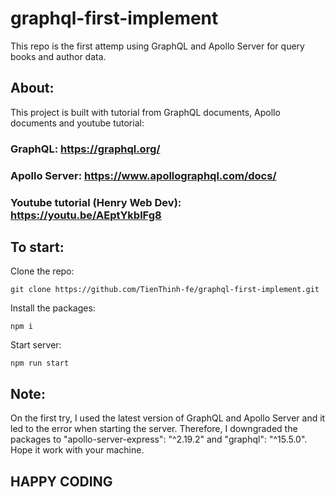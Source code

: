 # graphql-first-implement
This repo is the first attemp using GraphQL and Apollo Server for query books and author data.

## About:
This project is built with tutorial from GraphQL documents, Apollo documents and youtube tutorial:

### GraphQL: https://graphql.org/

### Apollo Server: https://www.apollographql.com/docs/

### Youtube tutorial (Henry Web Dev): https://youtu.be/AEptYkblFg8


## To start:
Clone the repo: 
```
git clone https://github.com/TienThinh-fe/graphql-first-implement.git
```

Install the packages:
```
npm i
```

Start server:
```
npm run start
```

## Note:
On the first try, I used the latest version of GraphQL and Apollo Server and it led to the error when starting the server. Therefore, I downgraded the packages to "apollo-server-express": "^2.19.2" and "graphql": "^15.5.0". Hope it work with your machine.

## HAPPY CODING

